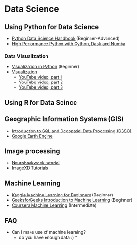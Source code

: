 # Data Science
## Using Python for Data Science
  - [Python Data Science Handbook](https://jakevdp.github.io/PythonDataScienceHandbook/) (Beginner-Advanced)
  - [High Performance Python with Cython, Dask and Numba](https://neurohackademy.github.io/high-performance-python)

### Data Visualization
  - [Visualization in Python](https://github.com/neurohackweek/visualization-in-python/blob/master/visualization-in-python.ipynb) (Beginner)
  - [Visualization](https://github.com/geohackweek/tutorial_contents/tree/master/visualization/notebooks)
    - [YouTube video, part 1](https://youtu.be/w6bXlAztl20)
    - [YouTube video, part 2](https://youtu.be/ZZNtVn7-tc8)
    - [YouTube video, part 3](https://youtu.be/mLR86HJ0ZMw)

## Using R for Data Scince

## Geographic Information Systems (GIS)
  - [Introduction to SQL and Geospatial Data Processing (DSSG)](https://uwescience.github.io/SQL-geospatial-tutorial/)
  - [Google Earth Engine](https://geohackweek.github.io/GoogleEarthEngine/)

## Image processing
  - [Neurohackweek tutorial](https://neurohackweek.github.io/image-processing/)
  - [ImageXD Tutorials](https://github.com/imagexd/2017-tutorials)

## Machine Learning
- [Kaggle Machine Learning for Beginners](https://www.kaggle.com/kanncaa1/machine-learning-tutorial-for-beginners) (Beginner)
- [GeeksforGeeks Introduction to Machine Learning](https://www.geeksforgeeks.org/machine-learning/) (Beginner)
- [Coursera Machine Learning](https://www.coursera.org/learn/machine-learning) (Intermediate)

## FAQ
  - Can I make use of machine learning?
    - do you have enough data :) ?

